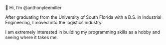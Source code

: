 👋 Hi, I’m @anthonyleemiller

After graduating from the University of South Florida with a B.S. in Industrial Engineering, I moved into the logistics industry.

I am extremely interested in building my programming skills as a hobby and seeing where it takes me.

<!---
anthonyleemiller/anthonyleemiller is a ✨ special ✨ repository because its `README.md` (this file) appears on your GitHub profile.
You can click the Preview link to take a look at your changes.
--->
